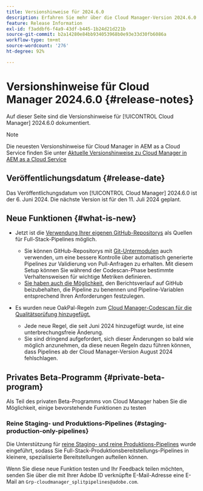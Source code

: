 ```yaml
---
title: Versionshinweise für 2024.6.0
description: Erfahren Sie mehr über die Cloud Manager-Version 2024.6.0.
feature: Release Information
exl-id: f3addbf6-f4a9-43df-b445-1b24d21d221b
source-git-commit: b2a14280e84bb934053968b0e93e33d30fb6086a
workflow-type: tm+mt
source-wordcount: '276'
ht-degree: 92%

---
```


# Versionshinweise für Cloud Manager 2024.6.0 {#release-notes}

Auf dieser Seite sind die Versionshinweise für [!UICONTROL Cloud Manager] 2024.6.0 dokumentiert.

>[!NOTE]
>
>Die neuesten Versionshinweise für Cloud Manager in AEM as a Cloud Service finden Sie unter [Aktuelle Versionshinweise zu Cloud Manager in AEM as a Cloud Service](https://experienceleague.adobe.com/de/docs/experience-manager-cloud-service/content/release-notes/cloud-manager/current)

## Veröffentlichungsdatum {#release-date}

Das Veröffentlichungsdatum von [!UICONTROL Cloud Manager] 2024.6.0 ist der 6. Juni 2024. Die nächste Version ist für den 11. Juli 2024 geplant.

## Neue Funktionen {#what-is-new}

* Jetzt ist die [Verwendung Ihrer eigenen GitHub-Repositorys](/help/managing-code/private-repositories.md) als Quellen für Full-Stack-Pipelines möglich.

   * Sie können GitHub-Repositorys mit [Git-Untermodulen](/help/managing-code/git-submodules.md) auch verwenden, um eine bessere Kontrolle über automatisch generierte Pipelines zur Validierung von Pull-Anfragen zu erhalten. Mit diesem Setup können Sie während der Codescan-Phase bestimmte Verhaltensweisen für wichtige Metriken definieren.
   * [Sie haben auch die Möglichkeit](/help/managing-code/github-check-config.md), den Berichtsverlauf auf GitHub beizubehalten, die Pipeline zu benennen und Pipeline-Variablen entsprechend Ihren Anforderungen festzulegen.
* Es wurden neue OakPal-Regeln zum [Cloud Manager-Codescan für die Qualitätsprüfung hinzugefügt.](/help/using/custom-code-quality-rules.md#oakpal-ui-content-package)
   * Jede neue Regel, die seit Juni 2024 hinzugefügt wurde, ist eine unterbrechungsfreie Änderung.
   * Sie sind dringend aufgefordert, sich dieser Änderungen so bald wie möglich anzunehmen, da diese neuen Regeln dazu führen können, dass Pipelines ab der Cloud Manager-Version August 2024 fehlschlagen.

## Privates Beta-Programm {#private-beta-program}

Als Teil des privaten Beta-Programms von Cloud Manager haben Sie die Möglichkeit, einige bevorstehende Funktionen zu testen

### Reine Staging- und Produktions-Pipelines {#staging-production-only-pipelines}

Die Unterstützung für [reine Staging- und reine Produktions-Pipelines](/help/using/stage-prod-only.md) wurde eingeführt, sodass Sie Full-Stack-Produktionsbereitstellungs-Pipelines in kleinere, spezialisierte Bereitstellungen aufteilen können.

Wenn Sie diese neue Funktion testen und Ihr Feedback teilen möchten, senden Sie über die mit Ihrer Adobe ID verknüpfte E-Mail-Adresse eine E-Mail an `Grp-cloudmanager_splitpipelines@adobe.com`.
